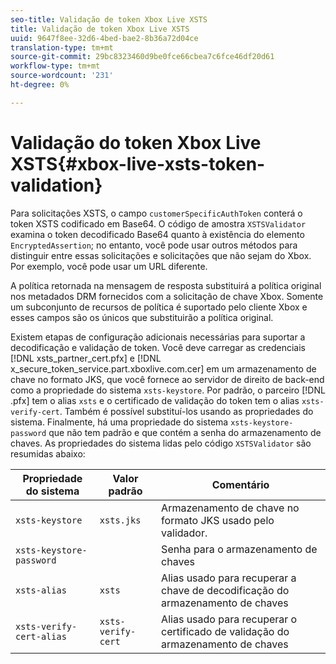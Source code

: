 ```yaml
---
seo-title: Validação de token Xbox Live XSTS
title: Validação de token Xbox Live XSTS
uuid: 9647f8ee-32d6-4bed-bae2-8b36a72d04ce
translation-type: tm+mt
source-git-commit: 29bc8323460d9be0fce66cbea7c6fce46df20d61
workflow-type: tm+mt
source-wordcount: '231'
ht-degree: 0%

---
```



# Validação do token Xbox Live XSTS{#xbox-live-xsts-token-validation}

Para solicitações XSTS, o campo `customerSpecificAuthToken` conterá o token XSTS codificado em Base64. O código de amostra `XSTSValidator` examina o token decodificado Base64 quanto à existência do elemento `EncryptedAssertion`; no entanto, você pode usar outros métodos para distinguir entre essas solicitações e solicitações que não sejam do Xbox. Por exemplo, você pode usar um URL diferente.

A política retornada na mensagem de resposta substituirá a política original nos metadados DRM fornecidos com a solicitação de chave Xbox. Somente um subconjunto de recursos de política é suportado pelo cliente Xbox e esses campos são os únicos que substituirão a política original.

Existem etapas de configuração adicionais necessárias para suportar a decodificação e validação de token. Você deve carregar as credenciais [!DNL xsts_partner_cert.pfx] e [!DNL x_secure_token_service.part.xboxlive.com.cer] em um armazenamento de chave no formato JKS, que você fornece ao servidor de direito de back-end como a propriedade do sistema `xsts-keystore`. Por padrão, o parceiro [!DNL .pfx] tem o alias `xsts` e o certificado de validação do token tem o alias `xsts-verify-cert`. Também é possível substituí-los usando as propriedades do sistema. Finalmente, há uma propriedade do sistema `xsts-keystore-password` que não tem padrão e que contém a senha do armazenamento de chaves. As propriedades do sistema lidas pelo código `XSTSValidator` são resumidas abaixo:

| Propriedade do sistema | Valor padrão | Comentário |
|---|---|---|
| `xsts-keystore` | `xsts.jks` | Armazenamento de chave no formato JKS usado pelo validador. |
| `xsts-keystore-password` |  | Senha para o armazenamento de chaves |
| `xsts-alias` | `xsts` | Alias usado para recuperar a chave de decodificação do armazenamento de chaves |
| `xsts-verify-cert-alias` | `xsts-verify-cert` | Alias usado para recuperar o certificado de validação do armazenamento de chaves |

